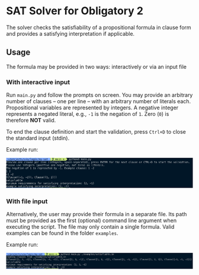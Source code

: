 # SAT Solver for Obligatory 2

The solver checks the satisfiability of a propositional formula in clause form and provides a satisfying interpretation if applicable.

## Usage

The formula may be provided in two ways: interactively or via an input file

### With interactive input

Run `main.py` and follow the prompts on screen. You may provide an arbitrary number of clauses – one per line – with an arbitrary number of literals each. Propositional variables are represented by integers. A negative integer represents a negated literal, e.g., `-1` is the negation of `1`. Zero (`0`) is therefore **NOT** valid.

To end the clause definition and start the validation, press `Ctrl+D` to close the standard input (stdin).

Example run:

![example-interactive](./screenshots/example-interactive.png)

### With file input

Alternatively, the user may provide their formula in a separate file. Its path must be provided as the first (optional) command line argument when executing the script. The file may only contain a single formula. Valid examples can be found in the folder `examples`.

Example run:

![example-file](./screenshots/example-file.png)
